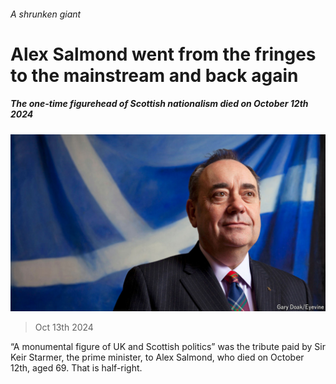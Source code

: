 ###### A shrunken giant

# Alex Salmond went from the fringes to the mainstream and back again 

##### The one-time figurehead of Scottish nationalism died on October 12th 2024 

![image](images/20241019_BRP505.jpg) 

> Oct 13th 2024 

“A monumental figure of UK and Scottish politics” was the tribute paid by Sir Keir Starmer, the prime minister, to Alex Salmond, who died on October 12th, aged 69. That is half-right. 

